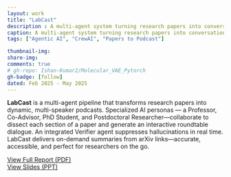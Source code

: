 ```yaml
---
layout: work
title: "LabCast"
description : A multi-agent system turning research papers into conversational podcasts
caption: A multi-agent system turning research papers into conversational podcasts
tags: ["Agentic AI", "CrewAI", "Papers to Podcast"]

thumbnail-img: 
share-img: 
comments: true
# gh-repo: Ishan-Kumar2/Molecular_VAE_Pytorch
gh-badge: [follow]
dated: Feb 2025 - May 2025
---
```


<div class="row justify-content-sm-center">
  <div class="col-sm-8 mt-3 mt-md-0">
    <p>
      <strong>LabCast</strong> is a multi-agent pipeline that transforms research papers into dynamic, multi-speaker podcasts. 
      Specialized AI personas — a Professor, Co-Advisor, PhD Student, and Postdoctoral Researcher—collaborate to dissect each section of a paper and generate an interactive roundtable dialogue. 
      An integrated Verifier agent suppresses hallucinations in real time. LabCast delivers on-demand summaries from arXiv links—accurate, accessible, and perfect for researchers on the go.
    </p>
  </div>
</div>

<div class="row mt-5">
  <div class="col-sm-6 text-center">
    <a href="https://drive.google.com/file/d/1R84L3mhxgcH12vNVk_LO1nBl_F14MlUX/view?usp=sharing" class="btn btn-primary" target="_blank">
      View Full Report (PDF)
    </a>
  </div>
  <div class="col-sm-6 text-center">
    <a href="https://drive.google.com/file/d/1gyGmn2qaHvLp6JKoiRVYwgnnxML8Io5z/view?usp=sharing" class="btn btn-secondary" target="_blank">
      View Slides (PPT)
    </a>
  </div>
</div>